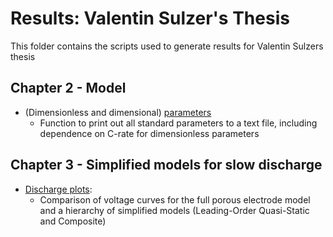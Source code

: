 # Results: Valentin Sulzer's Thesis

This folder contains the scripts used to generate results for Valentin Sulzers thesis

## Chapter 2 - Model

- (Dimensionless and dimensional) [parameters](print_lead_acid_parameters.py)
    - Function to print out all standard parameters to a text file, including dependence on C-rate for dimensionless parameters

## Chapter 3 - Simplified models for slow discharge

- [Discharge plots](lead_acid_discharge.py):
    - Comparison of voltage curves for the full porous electrode model and a hierarchy of simplified models (Leading-Order Quasi-Static and Composite)
